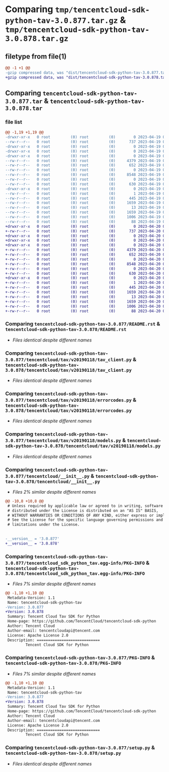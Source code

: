 # Comparing `tmp/tencentcloud-sdk-python-tav-3.0.877.tar.gz` & `tmp/tencentcloud-sdk-python-tav-3.0.878.tar.gz`

## filetype from file(1)

```diff
@@ -1 +1 @@
-gzip compressed data, was "dist/tencentcloud-sdk-python-tav-3.0.877.tar", last modified: Wed Apr 19 09:34:59 2023, max compression
+gzip compressed data, was "dist/tencentcloud-sdk-python-tav-3.0.878.tar", last modified: Thu Apr 20 00:44:11 2023, max compression
```

## Comparing `tencentcloud-sdk-python-tav-3.0.877.tar` & `tencentcloud-sdk-python-tav-3.0.878.tar`

### file list

```diff
@@ -1,19 +1,19 @@
-drwxr-xr-x   0 root         (0) root         (0)        0 2023-04-19 09:34:59.000000 tencentcloud-sdk-python-tav-3.0.877/
--rw-r--r--   0 root         (0) root         (0)      737 2023-04-19 09:34:59.000000 tencentcloud-sdk-python-tav-3.0.877/README.rst
-drwxr-xr-x   0 root         (0) root         (0)        0 2023-04-19 09:34:59.000000 tencentcloud-sdk-python-tav-3.0.877/tencentcloud/
-drwxr-xr-x   0 root         (0) root         (0)        0 2023-04-19 09:34:59.000000 tencentcloud-sdk-python-tav-3.0.877/tencentcloud/tav/
-drwxr-xr-x   0 root         (0) root         (0)        0 2023-04-19 09:34:59.000000 tencentcloud-sdk-python-tav-3.0.877/tencentcloud/tav/v20190118/
--rw-r--r--   0 root         (0) root         (0)     4379 2023-04-19 09:34:59.000000 tencentcloud-sdk-python-tav-3.0.877/tencentcloud/tav/v20190118/tav_client.py
--rw-r--r--   0 root         (0) root         (0)      652 2023-04-19 09:34:59.000000 tencentcloud-sdk-python-tav-3.0.877/tencentcloud/tav/v20190118/errorcodes.py
--rw-r--r--   0 root         (0) root         (0)        0 2023-04-19 09:34:59.000000 tencentcloud-sdk-python-tav-3.0.877/tencentcloud/tav/v20190118/__init__.py
--rw-r--r--   0 root         (0) root         (0)     8548 2023-04-19 09:34:59.000000 tencentcloud-sdk-python-tav-3.0.877/tencentcloud/tav/v20190118/models.py
--rw-r--r--   0 root         (0) root         (0)        0 2023-04-19 09:34:59.000000 tencentcloud-sdk-python-tav-3.0.877/tencentcloud/tav/__init__.py
--rw-r--r--   0 root         (0) root         (0)      630 2023-04-19 09:34:59.000000 tencentcloud-sdk-python-tav-3.0.877/tencentcloud/__init__.py
-drwxr-xr-x   0 root         (0) root         (0)        0 2023-04-19 09:34:59.000000 tencentcloud-sdk-python-tav-3.0.877/tencentcloud_sdk_python_tav.egg-info/
--rw-r--r--   0 root         (0) root         (0)        1 2023-04-19 09:34:59.000000 tencentcloud-sdk-python-tav-3.0.877/tencentcloud_sdk_python_tav.egg-info/dependency_links.txt
--rw-r--r--   0 root         (0) root         (0)      445 2023-04-19 09:34:59.000000 tencentcloud-sdk-python-tav-3.0.877/tencentcloud_sdk_python_tav.egg-info/SOURCES.txt
--rw-r--r--   0 root         (0) root         (0)     1659 2023-04-19 09:34:59.000000 tencentcloud-sdk-python-tav-3.0.877/tencentcloud_sdk_python_tav.egg-info/PKG-INFO
--rw-r--r--   0 root         (0) root         (0)       13 2023-04-19 09:34:59.000000 tencentcloud-sdk-python-tav-3.0.877/tencentcloud_sdk_python_tav.egg-info/top_level.txt
--rw-r--r--   0 root         (0) root         (0)     1659 2023-04-19 09:34:59.000000 tencentcloud-sdk-python-tav-3.0.877/PKG-INFO
--rw-r--r--   0 root         (0) root         (0)     1006 2023-04-19 09:34:59.000000 tencentcloud-sdk-python-tav-3.0.877/setup.py
--rw-r--r--   0 root         (0) root         (0)       88 2023-04-19 09:34:59.000000 tencentcloud-sdk-python-tav-3.0.877/setup.cfg
+drwxr-xr-x   0 root         (0) root         (0)        0 2023-04-20 00:44:11.000000 tencentcloud-sdk-python-tav-3.0.878/
+-rw-r--r--   0 root         (0) root         (0)      737 2023-04-20 00:44:11.000000 tencentcloud-sdk-python-tav-3.0.878/README.rst
+drwxr-xr-x   0 root         (0) root         (0)        0 2023-04-20 00:44:11.000000 tencentcloud-sdk-python-tav-3.0.878/tencentcloud/
+drwxr-xr-x   0 root         (0) root         (0)        0 2023-04-20 00:44:11.000000 tencentcloud-sdk-python-tav-3.0.878/tencentcloud/tav/
+drwxr-xr-x   0 root         (0) root         (0)        0 2023-04-20 00:44:11.000000 tencentcloud-sdk-python-tav-3.0.878/tencentcloud/tav/v20190118/
+-rw-r--r--   0 root         (0) root         (0)     4379 2023-04-20 00:44:11.000000 tencentcloud-sdk-python-tav-3.0.878/tencentcloud/tav/v20190118/tav_client.py
+-rw-r--r--   0 root         (0) root         (0)      652 2023-04-20 00:44:11.000000 tencentcloud-sdk-python-tav-3.0.878/tencentcloud/tav/v20190118/errorcodes.py
+-rw-r--r--   0 root         (0) root         (0)        0 2023-04-20 00:44:11.000000 tencentcloud-sdk-python-tav-3.0.878/tencentcloud/tav/v20190118/__init__.py
+-rw-r--r--   0 root         (0) root         (0)     8548 2023-04-20 00:44:11.000000 tencentcloud-sdk-python-tav-3.0.878/tencentcloud/tav/v20190118/models.py
+-rw-r--r--   0 root         (0) root         (0)        0 2023-04-20 00:44:11.000000 tencentcloud-sdk-python-tav-3.0.878/tencentcloud/tav/__init__.py
+-rw-r--r--   0 root         (0) root         (0)      630 2023-04-20 00:44:11.000000 tencentcloud-sdk-python-tav-3.0.878/tencentcloud/__init__.py
+drwxr-xr-x   0 root         (0) root         (0)        0 2023-04-20 00:44:11.000000 tencentcloud-sdk-python-tav-3.0.878/tencentcloud_sdk_python_tav.egg-info/
+-rw-r--r--   0 root         (0) root         (0)        1 2023-04-20 00:44:11.000000 tencentcloud-sdk-python-tav-3.0.878/tencentcloud_sdk_python_tav.egg-info/dependency_links.txt
+-rw-r--r--   0 root         (0) root         (0)      445 2023-04-20 00:44:11.000000 tencentcloud-sdk-python-tav-3.0.878/tencentcloud_sdk_python_tav.egg-info/SOURCES.txt
+-rw-r--r--   0 root         (0) root         (0)     1659 2023-04-20 00:44:11.000000 tencentcloud-sdk-python-tav-3.0.878/tencentcloud_sdk_python_tav.egg-info/PKG-INFO
+-rw-r--r--   0 root         (0) root         (0)       13 2023-04-20 00:44:11.000000 tencentcloud-sdk-python-tav-3.0.878/tencentcloud_sdk_python_tav.egg-info/top_level.txt
+-rw-r--r--   0 root         (0) root         (0)     1659 2023-04-20 00:44:11.000000 tencentcloud-sdk-python-tav-3.0.878/PKG-INFO
+-rw-r--r--   0 root         (0) root         (0)     1006 2023-04-20 00:44:11.000000 tencentcloud-sdk-python-tav-3.0.878/setup.py
+-rw-r--r--   0 root         (0) root         (0)       88 2023-04-20 00:44:11.000000 tencentcloud-sdk-python-tav-3.0.878/setup.cfg
```

### Comparing `tencentcloud-sdk-python-tav-3.0.877/README.rst` & `tencentcloud-sdk-python-tav-3.0.878/README.rst`

 * *Files identical despite different names*

### Comparing `tencentcloud-sdk-python-tav-3.0.877/tencentcloud/tav/v20190118/tav_client.py` & `tencentcloud-sdk-python-tav-3.0.878/tencentcloud/tav/v20190118/tav_client.py`

 * *Files identical despite different names*

### Comparing `tencentcloud-sdk-python-tav-3.0.877/tencentcloud/tav/v20190118/errorcodes.py` & `tencentcloud-sdk-python-tav-3.0.878/tencentcloud/tav/v20190118/errorcodes.py`

 * *Files identical despite different names*

### Comparing `tencentcloud-sdk-python-tav-3.0.877/tencentcloud/tav/v20190118/models.py` & `tencentcloud-sdk-python-tav-3.0.878/tencentcloud/tav/v20190118/models.py`

 * *Files identical despite different names*

### Comparing `tencentcloud-sdk-python-tav-3.0.877/tencentcloud/__init__.py` & `tencentcloud-sdk-python-tav-3.0.878/tencentcloud/__init__.py`

 * *Files 2% similar despite different names*

```diff
@@ -10,8 +10,8 @@
 # Unless required by applicable law or agreed to in writing, software
 # distributed under the License is distributed on an "AS IS" BASIS,
 # WITHOUT WARRANTIES OR CONDITIONS OF ANY KIND, either express or implied.
 # See the License for the specific language governing permissions and
 # limitations under the License.
 
 
-__version__ = '3.0.877'
+__version__ = '3.0.878'
```

### Comparing `tencentcloud-sdk-python-tav-3.0.877/tencentcloud_sdk_python_tav.egg-info/PKG-INFO` & `tencentcloud-sdk-python-tav-3.0.878/tencentcloud_sdk_python_tav.egg-info/PKG-INFO`

 * *Files 7% similar despite different names*

```diff
@@ -1,10 +1,10 @@
 Metadata-Version: 1.1
 Name: tencentcloud-sdk-python-tav
-Version: 3.0.877
+Version: 3.0.878
 Summary: Tencent Cloud Tav SDK for Python
 Home-page: https://github.com/TencentCloud/tencentcloud-sdk-python
 Author: Tencent Cloud
 Author-email: tencentcloudapi@tencent.com
 License: Apache License 2.0
 Description: ============================
         Tencent Cloud SDK for Python
```

### Comparing `tencentcloud-sdk-python-tav-3.0.877/PKG-INFO` & `tencentcloud-sdk-python-tav-3.0.878/PKG-INFO`

 * *Files 7% similar despite different names*

```diff
@@ -1,10 +1,10 @@
 Metadata-Version: 1.1
 Name: tencentcloud-sdk-python-tav
-Version: 3.0.877
+Version: 3.0.878
 Summary: Tencent Cloud Tav SDK for Python
 Home-page: https://github.com/TencentCloud/tencentcloud-sdk-python
 Author: Tencent Cloud
 Author-email: tencentcloudapi@tencent.com
 License: Apache License 2.0
 Description: ============================
         Tencent Cloud SDK for Python
```

### Comparing `tencentcloud-sdk-python-tav-3.0.877/setup.py` & `tencentcloud-sdk-python-tav-3.0.878/setup.py`

 * *Files identical despite different names*

